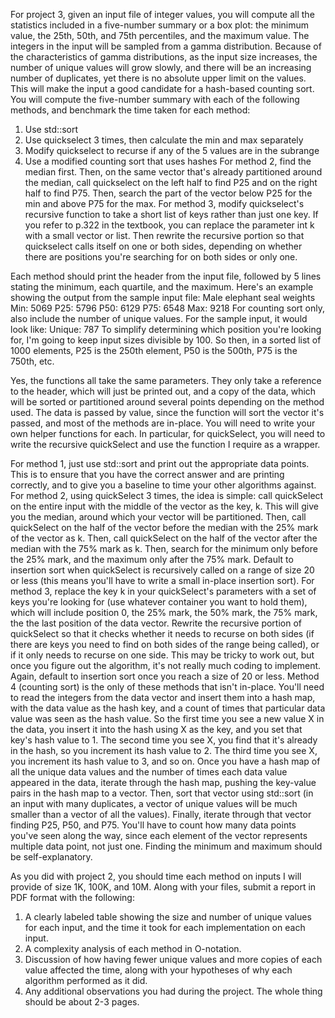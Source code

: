 For project 3, given an input file of integer values, you will compute all the statistics included in a five-number summary or a box plot: the minimum value, the 25th, 50th, and 75th percentiles, and the maximum value.
The integers in the input will be sampled from a gamma distribution. Because of the characteristics of gamma distributions, as the input size increases, the number of unique values will grow slowly, and there will be an increasing number of duplicates, yet there is no absolute upper limit on the values. This will make the input a good candidate for a hash-based counting sort.
You will compute the five-number summary with each of the following methods, and benchmark the time taken for each method:
1) Use std::sort
2) Use quickselect 3 times, then calculate the min and max separately
3) Modify quickselect to recurse if any of the 5 values are in the subrange
4) Use a modified counting sort that uses hashes
For method 2, find the median first. Then, on the same vector that's already partitioned around the median, call quickselect on the left half to find P25 and on the right half to find P75. Then, search the part of the vector below P25 for the min and above P75 for the max.
For method 3, modify quickselect's recursive function to take a short list of keys rather than just one key. If you refer to p.322 in the textbook, you can replace the parameter int k with a small vector or list. Then rewrite the recursive portion so that quickselect calls itself on one or both sides, depending on whether there are positions you're searching for on both sides or only one.

Each method should print the header from the input file, followed by 5 lines stating the minimum, each quartile, and the maximum.
Here's an example showing the output from the sample input file:
Male elephant seal weights
Min: 5069
P25: 5796
P50: 6129
P75: 6548
Max: 9218
For counting sort only, also include the number of unique values. For the sample input, it would look like:
Unique: 787
To simplify determining which position you're looking for, I'm going to keep input sizes divisible by 100. So then, in a sorted list of 1000 elements, P25 is the 250th element, P50 is the 500th, P75 is the 750th, etc.

Yes, the functions all take the same parameters. They only take a reference to the header, which will just be printed out, and a copy of the data, which will be sorted or partitioned around several points depending on the method used.
The data is passed by value, since the function will sort the vector it's passed, and most of the methods are in-place.
You will need to write your own helper functions for each. In particular, for quickSelect, you will need to write the recursive quickSelect and use the function I require as a wrapper.

For method 1, just use std::sort and print out the appropriate data points. This is to ensure that you have the correct answer and are printing correctly, and to give you a baseline to time your other algorithms against.
For method 2, using quickSelect 3 times, the idea is simple: call quickSelect on the entire input with the middle of the vector as the key, k. This will give you the median, around which your vector will be partitioned. Then, call quickSelect on the half of the vector before the median with the 25% mark of the vector as k. Then, call quickSelect on the half of the vector after the median with the 75% mark as k. Then, search for the minimum only before the 25% mark, and the maximum only after the 75% mark. Default to insertion sort when quickSelect is recursively called on a range of size 20 or less (this means you'll have to write a small in-place insertion sort).
For method 3, replace the key k in your quickSelect's parameters with a set of keys you're looking for (use whatever container you want to hold them), which will include position 0, the 25% mark, the 50% mark, the 75% mark, the the last position of the data vector. Rewrite the recursive portion of quickSelect so that it checks whether it needs to recurse on both sides (if there are keys you need to find on both sides of the range being called), or if it only needs to recurse on one side. This may be tricky to work out, but once you figure out the algorithm, it's not really much coding to implement. Again, default to insertion sort once you reach a size of 20 or less.
Method 4 (counting sort) is the only of these methods that isn't in-place. You'll need to read the integers from the data vector and insert them into a hash map, with the data value as the hash key, and a count of times that particular data value was seen as the hash value. So the first time you see a new value X in the data, you insert it into the hash using X as the key, and you set that key's hash value to 1. The second time you see X, you find that it's already in the hash, so you increment its hash value to 2. The third time you see X, you increment its hash value to 3, and so on.
Once you have a hash map of all the unique data values and the number of times each data value appeared in the data, iterate through the hash map, pushing the key-value pairs in the hash map to a vector. Then, sort that vector using std::sort (in an input with many duplicates, a vector of unique values will be much smaller than a vector of all the values). Finally, iterate through that vector finding P25, P50, and P75. You'll have to count how many data points you've seen along the way, since each element of the vector represents multiple data point, not just one. Finding the minimum and maximum should be self-explanatory.

As you did with project 2, you should time each method on inputs I will provide of size 1K, 100K, and 10M.
Along with your files, submit a report in PDF format with the following:
1) A clearly labeled table showing the size and number of unique values for each input, and the time it took for each implementation on each input.
2) A complexity analysis of each method in O-notation.
3) Discussion of how having fewer unique values and more copies of each value affected the time, along with your hypotheses of why each algorithm performed as it did.
4) Any additional observations you had during the project.
The whole thing should be about 2-3 pages.

